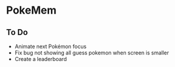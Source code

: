 # PokeMem

## To Do
- Animate next Pokémon focus
- Fix bug not showing all guess pokemon when screen is smaller
- Create a leaderboard